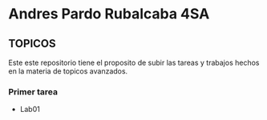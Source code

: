 # Andres Pardo Rubalcaba 4SA
## TOPICOS 
Este este repositorio tiene el proposito de subir las tareas y trabajos hechos en la materia de topicos avanzados.

### Primer tarea 
* Lab01
